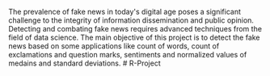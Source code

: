 The prevalence of fake news in today's digital age poses a significant challenge to the integrity of information dissemination and public opinion. Detecting and combating fake news requires advanced techniques from the field of data science. The main objective of this project is to detect the fake news based on some applications like count of words, count of exclamations and question marks, sentiments and normalized values of medains and standard deviations.  # R-Project
